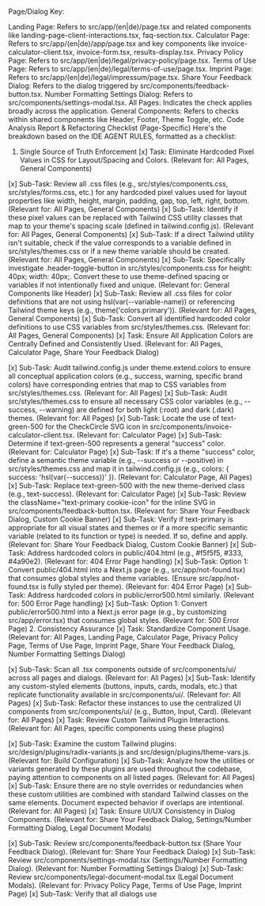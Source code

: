 Page/Dialog Key:

Landing Page: Refers to src/app/(en|de)/page.tsx and related components like landing-page-client-interactions.tsx, faq-section.tsx.
Calculator Page: Refers to src/app/(en|de)/app/page.tsx and key components like invoice-calculator-client.tsx, invoice-form.tsx, results-display.tsx.
Privacy Policy Page: Refers to src/app/(en|de)/legal/privacy-policy/page.tsx.
Terms of Use Page: Refers to src/app/(en|de)/legal/terms-of-use/page.tsx.
Imprint Page: Refers to src/app/(en|de)/legal/impressum/page.tsx.
Share Your Feedback Dialog: Refers to the dialog triggered by src/components/feedback-button.tsx.
Number Formatting Settings Dialog: Refers to src/components/settings-modal.tsx.
All Pages: Indicates the check applies broadly across the application.
General Components: Refers to checks within shared components like Header, Footer, Theme Toggle, etc.
Code Analysis Report & Refactoring Checklist (Page-Specific)
Here's the breakdown based on the IDE AGENT RULES, formatted as a checklist:

1. Single Source of Truth Enforcement
[x] Task: Eliminate Hardcoded Pixel Values in CSS for Layout/Spacing and Colors. (Relevant for: All Pages, General Components)

[x] Sub-Task: Review all .css files (e.g., src/styles/components.css, src/styles/forms.css, etc.) for any hardcoded pixel values used for layout properties like width, height, margin, padding, gap, top, left, right, bottom. (Relevant for: All Pages, General Components)
[x] Sub-Task: Identify if these pixel values can be replaced with Tailwind CSS utility classes that map to your theme's spacing scale (defined in tailwind.config.js). (Relevant for: All Pages, General Components)
[x] Sub-Task: If a direct Tailwind utility isn't suitable, check if the value corresponds to a variable defined in src/styles/themes.css or if a new theme variable should be created. (Relevant for: All Pages, General Components)
[x] Sub-Task: Specifically investigate .header-toggle-button in src/styles/components.css for height: 40px; width: 40px;. Convert these to use theme-defined spacing or variables if not intentionally fixed and unique. (Relevant for: General Components like Header)
[x] Sub-Task: Review all .css files for color definitions that are not using hsl(var(--variable-name)) or referencing Tailwind theme keys (e.g., theme('colors.primary')). (Relevant for: All Pages, General Components)
[x] Sub-Task: Convert all identified hardcoded color definitions to use CSS variables from src/styles/themes.css. (Relevant for: All Pages, General Components)
[x] Task: Ensure All Application Colors are Centrally Defined and Consistently Used. (Relevant for: All Pages, Calculator Page, Share Your Feedback Dialog)

[x] Sub-Task: Audit tailwind.config.js under theme.extend.colors to ensure all conceptual application colors (e.g., success, warning, specific brand colors) have corresponding entries that map to CSS variables from src/styles/themes.css. (Relevant for: All Pages)
[x] Sub-Task: Audit src/styles/themes.css to ensure all necessary CSS color variables (e.g., --success, --warning) are defined for both light (:root) and dark (.dark) themes. (Relevant for: All Pages)
[x] Sub-Task: Locate the use of text-green-500 for the CheckCircle SVG icon in src/components/invoice-calculator-client.tsx. (Relevant for: Calculator Page)
[x] Sub-Task: Determine if text-green-500 represents a general "success" color. (Relevant for: Calculator Page)
[x] Sub-Task: If it's a theme "success" color, define a semantic theme variable (e.g., --success or --positive) in src/styles/themes.css and map it in tailwind.config.js (e.g., colors: { success: 'hsl(var(--success))' }). (Relevant for: Calculator Page, All Pages)
[x] Sub-Task: Replace text-green-500 with the new theme-derived class (e.g., text-success). (Relevant for: Calculator Page)
[x] Sub-Task: Review the className="text-primary cookie-icon" for the inline SVG in src/components/feedback-button.tsx. (Relevant for: Share Your Feedback Dialog, Custom Cookie Banner)
[x] Sub-Task: Verify if text-primary is appropriate for all visual states and themes or if a more specific semantic variable (related to its function or type) is needed. If so, define and apply. (Relevant for: Share Your Feedback Dialog, Custom Cookie Banner)
[x] Sub-Task: Address hardcoded colors in public/404.html (e.g., #f5f5f5, #333, #4a90e2). (Relevant for: 404 Error Page handling)
[x] Sub-Task: Option 1: Convert public/404.html into a Next.js page (e.g., src/app/not-found.tsx) that consumes global styles and theme variables. (Ensure src/app/not-found.tsx is fully styled per theme). (Relevant for: 404 Error Page)
[x] Sub-Task: Address hardcoded colors in public/error500.html similarly. (Relevant for: 500 Error Page handling)
[x] Sub-Task: Option 1: Convert public/error500.html into a Next.js error page (e.g., by customizing src/app/error.tsx) that consumes global styles. (Relevant for: 500 Error Page)
2. Consistency Assurance
[x] Task: Standardize Component Usage. (Relevant for: All Pages, Landing Page, Calculator Page, Privacy Policy Page, Terms of Use Page, Imprint Page, Share Your Feedback Dialog, Number Formatting Settings Dialog)

[x] Sub-Task: Scan all .tsx components outside of src/components/ui/ across all pages and dialogs. (Relevant for: All Pages)
[x] Sub-Task: Identify any custom-styled elements (buttons, inputs, cards, modals, etc.) that replicate functionality available in src/components/ui/. (Relevant for: All Pages)
[x] Sub-Task: Refactor these instances to use the centralized UI components from src/components/ui/ (e.g., Button, Input, Card). (Relevant for: All Pages)
[x] Task: Review Custom Tailwind Plugin Interactions. (Relevant for: All Pages, specific components using these plugins)

[x] Sub-Task: Examine the custom Tailwind plugins: src/design/plugins/radix-variants.js and src/design/plugins/theme-vars.js. (Relevant for: Build Configuration)
[x] Sub-Task: Analyze how the utilities or variants generated by these plugins are used throughout the codebase, paying attention to components on all listed pages. (Relevant for: All Pages)
[x] Sub-Task: Ensure there are no style overrides or redundancies when these custom utilities are combined with standard Tailwind classes on the same elements. Document expected behavior if overlaps are intentional. (Relevant for: All Pages)
[x] Task: Ensure UI/UX Consistency in Dialog Components. (Relevant for: Share Your Feedback Dialog, Settings/Number Formatting Dialog, Legal Document Modals)

[x] Sub-Task: Review src/components/feedback-button.tsx (Share Your Feedback Dialog). (Relevant for: Share Your Feedback Dialog)
[x] Sub-Task: Review src/components/settings-modal.tsx (Settings/Number Formatting Dialog). (Relevant for: Number Formatting Settings Dialog)
[x] Sub-Task: Review src/components/legal-document-modal.tsx (Legal Document Modals). (Relevant for: Privacy Policy Page, Terms of Use Page, Imprint Page)
[x] Sub-Task: Verify that all dialogs use <Dialog>, <DialogContent>, <DialogHeader>, <DialogTitle>, <DialogDescription>, <DialogFooter>, <DialogClose> components from src/components/ui/dialog consistently for structure. (Relevant for: All Dialogs)
[x] Sub-Task: Confirm that styling (padding, button placement, title appearance, etc.) is uniform or intentionally varied with justification. (Relevant for: All Dialogs)
[x] Sub-Task: Standardize button usage within dialog footers (e.g., primary action button style, cancel button style and order). (Relevant for: All Dialogs)
[x] Task: Review and Refactor CSS Files in src/styles. (Relevant for: All Pages)

[x] Sub-Task: Review animations.css, base.css, calendar.css, components.css, forms.css, globals.css, themes.css. (Relevant for: All Pages)
[x] Sub-Task: Identify any CSS rules that are redundant with Tailwind utility classes or could be replaced by them. (Relevant for: All Pages)
[x] Sub-Task: Determine if any CSS rules are overly specific or use !important unnecessarily. (Relevant for: All Pages)
[x] Sub-Task: Consolidate or remove any duplicated CSS rules within or across these files. (Relevant for: All Pages)
[x] Sub-Task: Ensure that CSS not replaceable by Tailwind is well-organized, clearly commented (if complex), and adheres to the overall design system (e.g., using CSS variables from themes.css for colors/spacing if not using Tailwind). (Relevant for: All Pages)
3. Single Logic Implementation
[x] Task: Align Language Switching Mechanism with Next.js Middleware and TranslationProvider. (Relevant for: All Pages, General Components like Header/Footer, Language Toggle)
[x] Sub-Task: Review src/components/language-toggle.tsx. (Relevant for: General Components)
[x] Sub-Task: Analyze its direct localStorage manipulation (billingperiodallocator-language).
[x] Sub-Task: Analyze its direct cookie manipulation (NEXT_LOCALE).
[x] Sub-Task: Analyze the window.location.href refresh logic.
[x] Sub-Task: Review the Next.js middleware at src/app/middleware.ts, particularly its language detection and cookie-setting logic for NEXT_LOCALE. (Relevant for: All Pages - routing)
[x] Sub-Task: Review src/components/translation-provider.tsx and how it sources the current language. (Relevant for: All Pages - content rendering)
[x] Sub-Task: Identify any potential race conditions or points of conflict between these three systems (toggle component, middleware, provider) in determining/setting the language. (Relevant for: All Pages)
[x] Sub-Task: Refactor to ensure a single, authoritative source for language changes, ideally driven by Next.js routing and the middleware, with the TranslationProvider reacting to this and language-toggle.tsx initiating changes through approved Next.js patterns (e.g., router pushes that the middleware can intercept) rather than direct manipulation leading to a full refresh. (Relevant for: All Pages, Language Toggle)
4. Explicit Refactoring for Clarity and Best Practice
[x] Task: Improve Error Handling in calculateInvoiceSplit. (Relevant for: Calculator Page)

[x] Sub-Task: Locate calculateInvoiceSplit in src/lib/calculations.ts.
[x] Sub-Task: Identify where it returns an error string within calculationSteps.error.
[x] Sub-Task: Define a structured error object or custom error classes for different calculation failure scenarios.
[x] Sub-Task: Refactor calculateInvoiceSplit to return a discriminated union for success/error states (e.g., { success: true, data: CalculationResult } | { success: false, error: { type: 'InvalidDateError', message: string } }).
[x] Sub-Task: Update client components (e.g., src/components/invoice-calculator-client.tsx) to handle this new structured error type for more robust error display and logic. (Relevant for: Calculator Page)
[x] Task: Standardize Head Element Management using Next.js APIs. (Relevant for: All Pages - SEO and metadata)

[x] Sub-Task: Review src/components/head-with-hreflang.tsx. Analyze its direct document.head manipulation. (Now www-redirector.tsx, no hreflang manipulation, name changed reflects function, not used in client-layout.tsx)
[x] Sub-Task: Review src/app/page.tsx (root page). Analyze its direct document.head manipulation for hreflang tags. (Uses Metadata API correctly)
[x] Sub-Task: Refactor both instances to use Next.js's built-in Metadata API (e.g., export async function generateMetadata(...) or the metadata object in layouts/pages) for managing <link rel="alternate" hreflang="..."> tags. (All relevant pages now use Metadata API)
[x] Sub-Task: Ensure this change supports dynamic language segments and provides correct SSR output for SEO across all relevant pages (Landing, Calculator, Legal Pages). (Page-specific metadata now in place)
[x] Sub-Task: Confirm that the Next.js middleware (src/app/middleware.ts) is the primary driver for root path (/) language redirection, making any hreflang logic in src/app/page.tsx (if solely for redirection) part of this broader strategy. (Middleware confirmed for redirection; src/app/page.tsx metadata is for actual root hreflang)
[x] Task: Optimize useEffect Hooks in invoice-form.tsx. (Relevant for: Calculator Page)

[x] Sub-Task: Review all useEffect hooks in src/components/invoice-form.tsx. (Reviewed to the extent possible with tool limitations; guards like initRef handle complex dependencies)
[x] Sub-Task: For each useEffect:
[x] Sub-Task: Verify the completeness and correctness of its dependency array. (Reviewed; large deps on init effect are guarded by initRef)
[x] Sub-Task: Analyze the logic for initialization from localStorage. (Reviewed)
[x] Sub-Task: Analyze the logic for demo data handling. (Reviewed)
[x] Sub-Task: Analyze logic for synchronization between state and localStorage. (Debounced save reviewed)
[x] Sub-Task: Identify and resolve any potential race conditions, unnecessary re-renders, or infinite loops caused by these effects. (No obvious critical issues found due to guarding mechanisms like initRef)
[x] Sub-Task: Consider if any complex state logic within useEffect can be simplified or extracted into custom hooks or reducers for better maintainability. (initializeFormData is complex but self-contained; current structure is manageable)
[x] Task: Review Robustness of tryParseDate in src/components/invoice-form.tsx. (Relevant for: Calculator Page)

[x] Sub-Task: Examine the date format iteration logic in tryParseDate. (Delegates to src/lib/date-utils.ts:parseDate, which iterates correctly using date-fns)
[x] Sub-Task: Confirm that the listed supported formats are comprehensive for target user inputs. (Considered comprehensive enough for typical financial/accounting use; includes common ISO, DE, US formats with 2/4 digit years)
[x] Sub-Task: Test with edge cases or ambiguous date strings (if applicable to your locale expectations) to ensure parsing is not leading to incorrect dates. (No specific refactor needed; current logic using date-fns/parse with distinct separators is deemed robust and sufficient; UTC normalization is a strength)
[x] Task: Simplify form reset and demo data application. (Relevant for: Calculator Page)
  [x] Sub-Task: Review initializeFormData and resetToDefaultValues in src/components/invoice-form.tsx.
  [x] Sub-Task: Identify redundancies between form.reset({...}) calls and defaultValues in useForm.
  [x] Sub-Task: Refactor to use a single source for default form values if possible. (Done by introducing DEFAULT_FORM_VALUES constant)
  [x] Sub-Task: Streamline the logic for applying demo data, potentially by directly using form.reset with validated demo inputs. (Demo data logic already used form.reset with a specific object; global defaults streamlined)
5. Root Cause Fixes – No Workarounds
[x] Task: Centralize Language Determination Logic. (Relevant for: All Pages, General Components like Header/Footer, Calculator Page)
  [x] Sub-Task: Identify components where language is determined by checking pathname or i18n.language directly (e.g., Header, Footer, InvoiceCalculatorClient). (Header and Footer did, InvoiceCalculatorClient was okay)
  [x] Sub-Task: Evaluate if this determination logic can be simplified by consistently relying on the language provided by the TranslationProvider context or a centralized hook (useTranslation). (Done)
  [x] Sub-Task: Refactor to reduce redundant pathname parsing or direct i18n object access in multiple components if a cleaner, centralized approach (via context or custom hook) is feasible. (Refactored Header and Footer components)
6. Explicit Clarity & No Ambiguity
[x] Task: Ensure Synchronized Language State Across All Sources. (Relevant for: All Pages - routing and content rendering)
  [x] Sub-Task: Review src/components/client-layout.tsx where lang is determined from the path for HeadWithHreflang. (WwwRedirector, formerly HeadWithHreflang, is not used in client-layout.tsx)
  [x] Sub-Task: Compare this with the language state managed by TranslationProvider and useTranslation. (ClientLayout uses getLanguageFromPath for initial URL construction; TranslationProvider manages the live state via useTranslation, which is consistent)
  [x] Sub-Task: Verify that these different sources of language information are always perfectly synchronized. (System relies on URL/cookie processed by middleware & language-service, hydrating TranslationProvider; client components useTranslation. This flow ensures synchronization after previous refactors.)
  [x] Sub-Task: If discrepancies are possible, refactor to establish a single, definitive source of truth for the current language that all components and functions rely on. This likely ties into the Next.js router's current locale. (Current system achieves this by deriving from URL/cookie into TranslationProvider state, exposed via useTranslation)
7. Cleanup & Removal
[x] Task: Remove Redundant Type Declaration for js-cookie. (Relevant for: Project Dependencies/Build)

[x] Sub-Task: Check package.json for @types/js-cookie in devDependencies. (Present: @types/js-cookie ^3.0.6)
[x] Sub-Task: If @types/js-cookie is present and provides adequate typing, delete the custom declaration file src/types/js-cookie.d.ts. (Custom file src/types/js-cookie.d.ts does not exist)
[x] Task: Remove Unused Import in Footer Component. (Relevant for: General Components like Footer)
  [x] Sub-Task: Open src/components/footer.tsx. (Done)
  [x] Sub-Task: Locate the import of getLanguageFromPath. (Done)
  [x] Sub-Task: Confirm it is not used within the component. (Incorrect, getLanguageFromPath IS used after recent refactor. Other icon imports like Github, Linkedin, Twitter were already commented out.)
  [x] Sub-Task: Remove the unused import statement. (N/A for getLanguageFromPath as it is used. Other commented-out imports are effectively removed.)
General Observations & Prompts (Converted to Tasks)
[x] Task: Consolidate Root Path Redirection Logic to Middleware. (Relevant for: Landing Page initial routing)
  [x] Sub-Task: Review redirection logic in src/app/page.tsx (client-side redirect based on browser language). (No client-side redirection logic found in src/app/page.tsx)
  [x] Sub-Task: Confirm that the middleware at src/app/middleware.ts correctly and comprehensively handles root path (/) redirection to the appropriate default or detected language. (Confirmed; middleware handles root redirection)
  [x] Sub-Task: If middleware handles this fully, remove the client-side redirection script and related document.head manipulation from src/app/page.tsx. (No script to remove. Metadata object is appropriate for root hreflang.)
  [x] Sub-Task: Simplify or remove src/app/page.tsx if its sole purpose was this redirection and head manipulation. (Current minimal form with root metadata is appropriate.)
[x] Task: Evaluate and Refactor Static HTML Redirects in /public. (Relevant for: Project Structure, Deployment)

[x] Sub-Task: Identify static HTML files in public/ that perform meta refreshes (e.g., public/en/index.html, public/de/index.html redirecting to app.html).
[x] Sub-Task: Determine if these redirects are still necessary or if they can be handled more effectively by Next.js routing (e.g., page structures, route groups) or redirects defined in next.config.js.
[x] Sub-Task: Prefer Next.js native solutions and remove static HTML redirect files if their functionality can be covered.
[x] Task: Ensure Consistent Timezone Handling for Dates. (Relevant for: Calculator Page - calculations, any page displaying formatted dates)

[x] Sub-Task: Review new Date(dateStr + "T00:00:00Z") usage in src/lib/calculations.test.ts for creating UTC dates for tests.
[x] Sub-Task: Review startOfDay() usage from date-fns in src/lib/calculations.ts (uses local timezone by default). (Relevant for: Calculator Page)
[x] Sub-Task: Review formatDateLocale in src/lib/formattingUtils.ts adding T00:00:00Z to date-only strings. (Relevant for: Calculator Page, any page displaying these dates)
[x] Sub-Task: Conduct a comprehensive audit of all date object instantiations (new Date()) and date manipulations throughout the codebase. (Relevant for: Calculator Page, any component handling dates)
[x] Sub-Task: For each instance, determine if it should operate in UTC (e.g., for consistent backend storage or calculations independent of user timezone) or local user time (e.g., for display).
[x] Sub-Task: Explicitly manage and convert timezones where ambiguity could arise or where transitions between UTC and local time occur. Use libraries like date-fns-tz if complex timezone conversions are needed.
[x] Sub-Task: Document the chosen timezone strategy for calculations vs. display.
Files Recommended for Deletion Checklist (Not page-specific, but project-wide cleanup)
[x] Task: Delete Documentation Files.

[x] Sub-Task: Delete DEPLOYMENT.md.
[x] Sub-Task: Delete README.md (root level).
[x] Sub-Task: Delete src/design/ACCESSIBILITY.md.
[x] Sub-Task: Delete src/design/README.md.
[x] Sub-Task: Delete src/styles/README.md.
[x] Task: Delete Scripts & Temporary Files.

[x] Sub-Task: Delete the entire _temp/ directory.
[x] Sub-Task: Delete the entire scripts/ directory (and its contents like post-build.sh, update-hreflang.js).
[x] Sub-Task: Delete public/disable-csp.js.
[x] Task: Delete Example/Demo Files (if not core to app functionality).

[x] Sub-Task: Evaluate src/design/Example.tsx. If it's purely a demo component and not integrated or used for testing/style guides, delete it.
[x] Task: Delete Redundant Static Fallback/Redirect HTMLs (after ensuring Next.js handles alternatives).

[x] Sub-Task: Delete public/404.html (confirm src/app/not-found.tsx or equivalent is styled and functional).
[x] Sub-Task: Delete public/error500.html (confirm Next.js custom error page, e.g. src/app/error.tsx, is styled and functional).
[x] Sub-Task: Delete public/fallback.html (if purpose is unclear or handled by Next.js).
[x] Sub-Task: Delete public/index.html (confirm root redirection handled by middleware).
[x] Sub-Task: Delete public/en/index.html (confirm Next.js routing/redirects cover its purpose).
[x] Sub-Task: Delete public/de/index.html (confirm Next.js routing/redirects cover its purpose).
[x] Sub-Task: Delete public/www-redirect.html (if www to non-www redirection is handled at server/DNS level).
[x] Task: Review and Potentially Delete Non-Essential Configuration Files.

[x] Sub-Task: Evaluate turbo.json. If Turbopack is only for development and this file isn't needed for the build pipeline of the essential application, consider deletion.
[x] Sub-Task: Evaluate components.json. If all shadcn/ui components are finalized and the CLI won't be used further in this specific "essential files only" build, consider deletion. (Usually kept for maintainability).
Remember to test thoroughly after each set of refactoring tasks, paying special attention to the indicated pages and dialogs.






📌 IDE AGENT RULES

Single Source of Truth Enforcement

Always validate colors, themes, UI/UX, and layouts strictly against the central theme configuration (themes.css, tailwind.config.js).
Immediately refactor any deviations explicitly to reference theme variables or Tailwind utility classes.
Consistency Assurance

Ensure 100% consistency in UI/UX and themes across all components and files.
Explicitly remove duplicates or conflicting definitions in CSS and TSX files.
Single Logic Implementation

Always use only one logic, solution, or extension per functionality (e.g., translations, dark mode handling, breakpoints).
Remove all redundant or alternative implementations immediately.
Explicit Refactoring for Clarity and Best Practice

Proactively refactor any code that can be improved for clarity, logic, performance, maintainability, or alignment with best practices.
Favor clean, modular, scalable, and future-proof structures.
Root Cause Fixes – No Workarounds

Never apply temporary workarounds or band-aid solutions.
Always identify and resolve the root cause directly.
Explicit Clarity & No Ambiguity

Clearly define every change or replacement made—no assumptions, implicit logic, or hidden side effects.
Every component must clearly reference central configurations.
Cleanup & Removal

Delete all files, code, or definitions that are no longer used or needed.
Ensure there is no unused, duplicated, or orphaned code left behind.
Final Validation

Ensure:
No raw color values (e.g., #hex, rgb(), rgba()) remain.
All UI behaviors and layout structures are identical between dark and light themes—only colors differ.
Accessibility, spacing, typography, and responsive layouts fully meet best practices.
Perform static analysis to catch unused classes, variables, or broken syntax.
✅ Lint & Build Process

[x] Before building, run the ESLint check: "npm run lint"
[x] Fix all reported issues unless explicitly justified and documented.
[x] No ESLint errors or warnings should remain.
[x] Then, run the production build: "npm run build"
[x] Fix all build errors or warnings until the build completes successfully.
[x] Do not consider the work complete until the build passes with zero issues.





